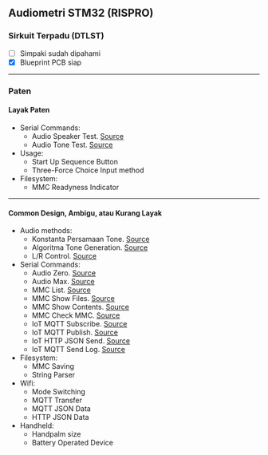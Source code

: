 ## Audiometri STM32 (RISPRO)

### Sirkuit Terpadu (DTLST)
- [ ] Simpaki sudah dipahami
- [x] Blueprint PCB siap

---------------------------------------------------------

### Paten

#### Layak Paten
- Serial Commands:
	- Audio Speaker Test. [Source](https://github.com/VibrasticLab/pikoakustik/blob/stm32f401re_3pin/firmware/ht_comm.c#L58-L105)
	- Audio Tone Test. [Source](https://github.com/VibrasticLab/pikoakustik/blob/stm32f401re_3pin/firmware/ht_comm.c#L243-L323)
- Usage:
	- Start Up Sequence Button
	- Three-Force Choice Input method
- Filesystem:
	- MMC Readyness Indicator

---------------------------------------------------------

#### Common Design, Ambigu, atau Kurang Layak
- Audio methods:
	- Konstanta Persamaan Tone. [Source](https://github.com/VibrasticLab/pikoakustik/blob/stm32f401re_3pin/firmware/ht_audio.c#L78-L109)
	- Algoritma Tone Generation. [Source](https://github.com/VibrasticLab/pikoakustik/blob/stm32f401re_3pin/firmware/ht_audio.c#L111-L124)
	- L/R Control. [Source](https://github.com/VibrasticLab/pikoakustik/blob/stm32f401re_3pin/firmware/ht_audio.c#L131-L139)
- Serial Commands:
	- Audio Zero. [Source](https://github.com/VibrasticLab/pikoakustik/blob/stm32f401re_3pin/firmware/ht_comm.c#L113-L134)
	- Audio Max. [Source](https://github.com/VibrasticLab/pikoakustik/blob/stm32f401re_3pin/firmware/ht_audio.c#L140-L161)
	- MMC List. [Source](https://github.com/VibrasticLab/pikoakustik/blob/stm32f401re_3pin/firmware/ht_audio.c#L402-L407)
	- MMC Show Files. [Source](https://github.com/VibrasticLab/pikoakustik/blob/stm32f401re_3pin/firmware/ht_audio.c#L413-L420)
	- MMC Show Contents. [Source](https://github.com/VibrasticLab/pikoakustik/blob/stm32f401re_3pin/firmware/ht_audio.c#L413-L420)
	- MMC Check MMC. [Source](https://github.com/VibrasticLab/pikoakustik/blob/stm32f401re_3pin/firmware/ht_audio.c#L450-L456)
	- IoT MQTT Subscribe. [Source](https://github.com/VibrasticLab/pikoakustik/blob/stm32f401re_3pin/firmware/ht_audio.c#L464-L570)
	- IoT MQTT Publish. [Source](https://github.com/VibrasticLab/pikoakustik/blob/stm32f401re_3pin/firmware/ht_audio.c#L476-L482)
	- IoT HTTP JSON Send. [Source](https://github.com/VibrasticLab/pikoakustik/blob/stm32f401re_3pin/firmware/ht_audio.c#L488-L495)
	- IoT MQTT Send Log. [Source](https://github.com/VibrasticLab/pikoakustik/blob/stm32f401re_3pin/firmware/ht_audio.c#L501-L512)
- Filesystem:
	- MMC Saving
	- String Parser
- Wifi:
	- Mode Switching
	- MQTT Transfer
	- MQTT JSON Data
	- HTTP JSON Data
- Handheld:
	- Handpalm size
	- Battery Operated Device
	
